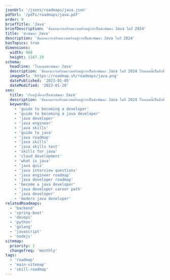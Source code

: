 ```yaml
---
jsonUrl: '/jsons/roadmaps/java.json'
pdfUrl: '/pdfs/roadmaps/java.pdf'
order: 9
briefTitle: 'Java'
briefDescription: 'ขั้นตอนการเตรียมความพร้อมสู่การเป็นนักพัฒนา Java ในปี 2024'
title: 'นักพัฒนา Java'
description: 'ขั้นตอนการเตรียมความพร้อมสู่การเป็นนักพัฒนา Java ในปี 2024'
hasTopics: true
dimensions:
  width: 968
  height: 1167.29
schema:
  headline: 'โร้ดแมพนักพัฒนา Java'
  description: 'ขั้นตอนการเตรียมความพร้อมสู่การเป็นนักพัฒนา Java ในปี 2024 โร้ดแมพนี้เป็นสิ่งที่ขับเคลื่อนโดยชุมชน ประกอบด้วยบทความ ทรัพยากรต่างๆ คู่มือ และแบบทดสอบ สำหรับการพัฒนาจาวา คุณจะสามารถกลายเป็นนักพัฒนาจาวาได้ด้วยการปฏิบัติตามขั้นตอน และคู่มือที่ระบุไว้ในโร้ดแมพนี้'
  imageUrl: 'https://roadmap.sh/roadmaps/java.png'
  datePublished: '2023-01-05'
  dateModified: '2023-01-20'
seo:
  title: 'เรียนรู้เพื่อจะเป็นนักพัฒนา Java'
  description: 'ขั้นตอนการเตรียมความพร้อมสู่การเป็นนักพัฒนา Java ในปี 2024 โร้ดแมพนี้เป็นสิ่งที่ขับเคลื่อนโดยชุมชน ประกอบด้วยบทความ ทรัพยากรต่างๆ คู่มือ และแบบทดสอบ สำหรับการพัฒนาจาวา คุณจะสามารถกลายเป็นนักพัฒนา Java ได้ด้วยการปฏิบัติตามขั้นตอน และคู่มือที่ระบุไว้ในโร้ดแมพนี้'
  keywords:
    - 'guide to becoming a developer'
    - 'guide to becoming a java developer'
    - 'java developer'
    - 'java engineer'
    - 'java skills'
    - 'guide to java'
    - 'java roadmap'
    - 'java skills'
    - 'java skills test'
    - 'skills for java'
    - 'cloud development'
    - 'what is java'
    - 'java quiz'
    - 'java interview questions'
    - 'java engineer roadmap'
    - 'java developer roadmap'
    - 'become a java developer'
    - 'java developer career path'
    - 'java developer'
    - 'modern java developer'
relatedRoadmaps:
  - 'backend'
  - 'spring-boot'
  - 'devops'
  - 'python'
  - 'golang'
  - 'javascript'
  - 'nodejs'
sitemap:
  priority: 1
  changefreq: 'monthly'
tags:
  - 'roadmap'
  - 'main-sitemap'
  - 'skill-roadmap'
---
```

